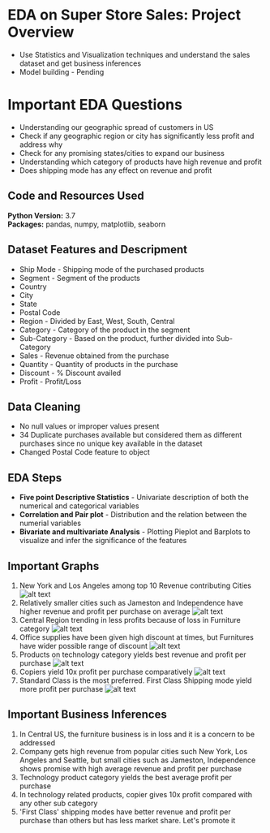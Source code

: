 # EDA on Super Store Sales: Project Overview 
* Use Statistics and Visualization techniques and understand the sales dataset and get business inferences
* Model building - Pending

# Important EDA Questions
* Understanding our geographic spread of customers in US
* Check if any geographic region or city has significantly less profit and address why
* Check for any promising states/cities to expand our business
* Understanding which category of products have high revenue and profit
* Does shipping mode has any effect on revenue and profit

## Code and Resources Used 
**Python Version:** 3.7  
**Packages:** pandas, numpy, matplotlib, seaborn 

## Dataset Features and Descripment
* Ship Mode    - Shipping mode of the purchased products
* Segment      - Segment of the products
* Country
* City
* State
* Postal Code
* Region       - Divided by East, West, South, Central
* Category     - Category of the product in the segment
* Sub-Category - Based on the product, further divided into Sub-Category
* Sales        - Revenue obtained from the purchase
* Quantity     - Quantity of products in the purchase
* Discount     - % Discount availed
* Profit       - Profit/Loss

## Data Cleaning
*	No null values or improper values present
*	34 Duplicate purchases available but considered them as different purchases since no unique key available in the dataset
*	Changed Postal Code feature to object 

## EDA Steps
* **Five point Descriptive Statistics** - Univariate description of both the numerical and categorical variables
* **Correlation and Pair plot** - Distribution and the relation between the numerial variables
* **Bivariate and multivariate Analysis** - Plotting Pieplot and Barplots to visualize and infer the significance of the features

## Important Graphs
1. New York and Los Angeles among top 10 Revenue contributing Cities
![alt text](https://github.com/kihtrakinam/SuperStore_Sales_EDA/blob/4aa7d26a56560693b5586a13fd827485143f398e/top_rev_city_10.png "Top 10 Cities by Revenue")
2. Relatively smaller cities such as Jameston and Independence have higher revenue and profit per purchase on average
![alt text](https://github.com/kihtrakinam/SuperStore_Sales_EDA/blob/f7ff2bc23ec70a0f9ce3e7db63b3f434334700f3/avg_rev_prof_city.png "Top Avg Revenue and Profit Cities")
3. Central Region trending in less profits because of loss in Furniture category
![alt text](https://github.com/kihtrakinam/SuperStore_Sales_EDA/blob/f690b9fd86b8a22cc58533a3a5bf493e67a7e177/Central_Category.png "Revenue and Profit in Central US by Category")
4. Office supplies have been given high discount at times, but Furnitures have wider possible range of discount
![alt text](https://github.com/kihtrakinam/SuperStore_Sales_EDA/blob/ae106e1c77a60aaf99aff013dde6501214bdb175/Discount_cat.png "Discount Distribution by Category")
5. Products on technology category yields best revenue and profit per purchase
![alt text](https://github.com/kihtrakinam/SuperStore_Sales_EDA/blob/ae106e1c77a60aaf99aff013dde6501214bdb175/Category.png "Top Avg Revenue and Profit Cities")
6. Copiers yield 10x profit per purchase comparatively
![alt text](https://github.com/kihtrakinam/SuperStore_Sales_EDA/blob/ae106e1c77a60aaf99aff013dde6501214bdb175/Technology_sub_category.png "Copiers are imp")
7. Standard Class is the most preferred. First Class Shipping mode yield more profit per purchase
![alt text](https://github.com/kihtrakinam/SuperStore_Sales_EDA/blob/19069426f8b711fd2283757650a989be419b1e85/Ship_Mode.png "Copiers are imp")


## Important Business Inferences

1. In Central US, the furniture business is in loss and it is a concern to be addressed
2. Company gets high revenue from popular cities such New York, Los Angeles and Seattle, but small cities such as Jameston, Independence shows promise with high average revenue and profit per purchase
3. Technology product category yields the best average profit per purchase
4. In technology related products, copier gives 10x profit compared with any other sub category
5. 'First Class' shipping modes have better revenue and profit per purchase than others but has less market share. Let's promote it
